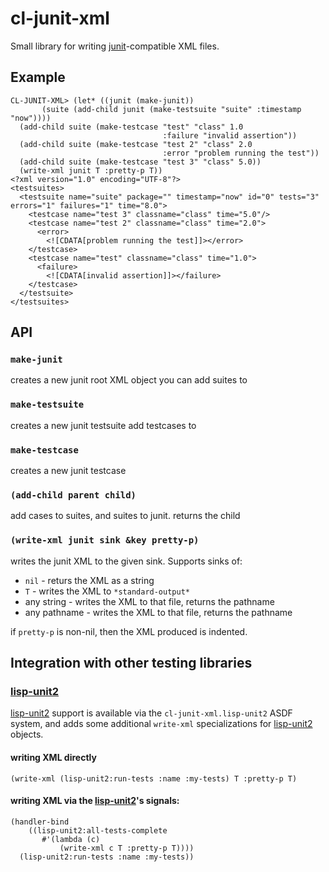 # cl-junit-xml

Small library for writing [junit][]-compatible XML files.

[junit]: http://www.junit.org

## Example

    CL-JUNIT-XML> (let* ((junit (make-junit))
           (suite (add-child junit (make-testsuite "suite" :timestamp "now"))))
      (add-child suite (make-testcase "test" "class" 1.0
                                      :failure "invalid assertion"))
      (add-child suite (make-testcase "test 2" "class" 2.0
                                      :error "problem running the test"))
      (add-child suite (make-testcase "test 3" "class" 5.0))
      (write-xml junit T :pretty-p T))
    <?xml version="1.0" encoding="UTF-8"?>
    <testsuites>
      <testsuite name="suite" package="" timestamp="now" id="0" tests="3" errors="1" failures="1" time="8.0">
        <testcase name="test 3" classname="class" time="5.0"/>
        <testcase name="test 2" classname="class" time="2.0">
          <error>
            <![CDATA[problem running the test]]></error>
        </testcase>
        <testcase name="test" classname="class" time="1.0">
          <failure>
            <![CDATA[invalid assertion]]></failure>
        </testcase>
      </testsuite>
    </testsuites>


## API

### `make-junit`

creates a new junit root XML object you can add suites to

### `make-testsuite`

creates a new junit testsuite add testcases to

### `make-testcase`

creates a new junit testcase

### `(add-child parent child)`

add cases to suites, and suites to junit. returns the child

### `(write-xml junit sink &key pretty-p)`

writes the junit XML to the given sink. Supports sinks of:

* `nil` - returs the XML as a string
* `T` - writes the XML to `*standard-output*`
* any string - writes the XML to that file, returns the pathname
* any pathname - writes the XML to that file, returns the pathname

if `pretty-p` is non-nil, then the XML produced is indented.

## Integration with other testing libraries

### [lisp-unit2][]

[lisp-unit2][] support is available via the `cl-junit-xml.lisp-unit2`
ASDF system, and adds some additional `write-xml` specializations for
[lisp-unit2][] objects.

#### writing XML directly

    (write-xml (lisp-unit2:run-tests :name :my-tests) T :pretty-p T)

#### writing XML via the [lisp-unit2][]'s signals:

    (handler-bind
        ((lisp-unit2:all-tests-complete
           #'(lambda (c)
               (write-xml c T :pretty-p T))))
      (lisp-unit2:run-tests :name :my-tests))

[lisp-unit2]: https://github.com/AccelerationNet/lisp-unit2
